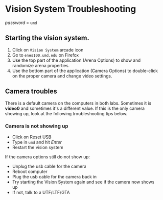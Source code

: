 # Vision System Troubleshooting
*password* = `umd`

## Starting the vision system.
1. Click on `Vision System` arcade icon
2. Go to `enes100.umd.edu` on Firefox
4. Use the top part of the application (Arena Options) to show and randomize arena properties.
5. Use the bottom part of the application (Camera Options) to double-click on the proper camera and change video settings.


## Camera troubles
There is a default camera on the computers in both labs. Sometimes it is **video0** and sometimes it's a different value.
If this is the only camera showing up, look at the following troubleshooting tips below.

### Camera is not showing up
- Click on Reset USB
- Type in `umd` and hit *Enter*
- Restart the vision system

If the camera options still do not show up:

- Unplug the usb cable for the camera
- Reboot computer
- Plug the usb cable for the camera back in
- Try starting the Vision System again and see if the camera now shows up
- If not, talk to a UTF/LTF/GTA

